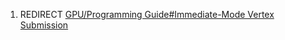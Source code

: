 1.  REDIRECT [GPU/Programming Guide#Immediate-Mode Vertex
    Submission](GPU/Programming_Guide#Immediate-Mode_Vertex_Submission "wikilink")